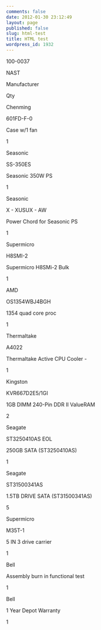```yaml
---
comments: false
date: 2012-01-30 23:12:49
layout: page
published: false
slug: html-test
title: HTML test
wordpress_id: 1932
---
```











100-0037



NAST



Manufacturer









Qty









Chenming



601FD-F-0



Case w/1 fan



1









Seasonic



SS-350ES



Seasonic 350W PS



1









Seasonic



X - XUSUX - AW



Power Chord for Seasonic PS



1









Supermicro



H8SMI-2



Supermicro H8SMi-2 Bulk



1









AMD



OS1354WBJ4BGH



1354 quad core proc



1









Thermaltake



A4022



Thermaltake Active CPU Cooler -



1









Kingston



KVR667D2E5/1GI



1GB DIMM 240-Pin DDR II ValueRAM



2









Seagate



ST3250410AS EOL



250GB SATA  (ST3250410AS)



1









Seagate



ST31500341AS



1.5TB DRIVE SATA (ST31500341AS)



5









Supermicro



M35T-1



5 IN 3 drive carrier



1









Bell






Assembly
burn in
functional test



1









Bell






1 Year Depot Warranty



1




